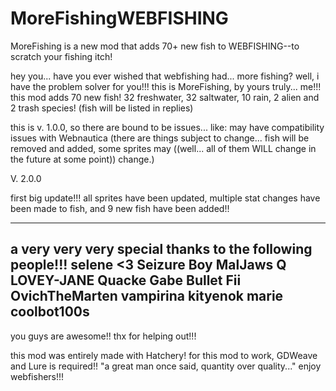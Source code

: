 # MoreFishingWEBFISHING
MoreFishing is a new mod that adds 70+ new fish to WEBFISHING--to scratch your fishing itch!

hey you... have you ever wished that webfishing had... more fishing? well, i have the problem solver for you!!!
this is MoreFishing, by yours truly... me!!!
this mod adds 70 new fish! 32 freshwater, 32 saltwater, 10 rain, 2 alien and 2 trash species! (fish will be listed in replies)

this is v. 1.0.0, so there are bound to be issues... like:
may have compatibility issues with Webnautica
(there are things subject to change... fish will be removed and added, some sprites may ((well... all of them WILL change in the future at some point)) change.)

V. 2.0.0

first big update!!!
all sprites have been updated, multiple stat changes have been made to fish, and 9 new fish have been added!!

-----
a very very very special thanks to the following people!!!
selene <3
Seizure Boy
MalJaws
Q
LOVEY-JANE
Quacke
Gabe
Bullet
Fii
OvichTheMarten
vampirina
kityenok
marie
coolbot100s
-----
you guys are awesome!! thx for helping out!!!

this mod was entirely made with Hatchery!
for this mod to work, GDWeave and Lure is required!!
"a great man once said, quantity over quality..."
enjoy webfishers!!! 
